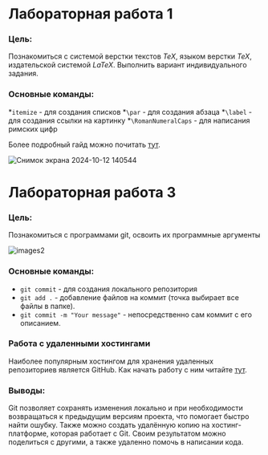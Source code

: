 # Лабораторная работа 1

### Цель:

Познакомиться с системой верстки текстов *TeX*, языком верстки *TeX*, издательской системой *LaTeX*. Выполнить вариант индивидуального задания.

### Основные команды:

*`itemize` - для создания списков
*`\par` - для создания абзаца
*`\label` - для создания ссылки на картинку
*`\RomanNumeralCaps` - для написания римских цифр

Более подробный гайд можно почитать [тут](https://www.overleaf.com/learn/latex/Learn_LaTeX_in_30_minutes).

![Снимок экрана 2024-10-12 140544](https://github.com/user-attachments/assets/e73b77cd-7ada-4c12-8e81-893a52bee621)

# Лабораторная работа 3

### Цель:

Познакомиться с программами git, освоить их программные аргументы

![images2](https://github.com/user-attachments/assets/08b75428-452f-4fd1-8085-e4311be568e0)


### Основные команды:
* `git commit` - для создания локального репозитория
* `git add .`  - добавление файлов на коммит (точка выбирает все файлы в папке).
* `git commit -m "Your message"` - непосредственно сам коммит с его описанием.

### Работа с удаленными хостингами

Наиболее популярным хостингом для хранения удаленных репозиториев является GitHub.
Как начать работу с ним читайте [тут](https://ru.hexlet.io/courses/intro_to_git/lessons/github/theory_unit).

### Выводы:

Git позволяет сохранять изменения локально и при необходимости возвращаться к предыдущим версиям проекта, что помогает быстро найти ошубку. Также можно создать удалённую копию на хостинг-платформе, которая работает с Git. Своим результатом можно поделиться с другими, а также удаленно помочь в написании кода.
